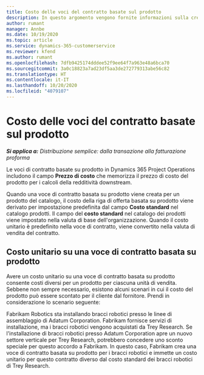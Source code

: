 ```yaml
---
title: Costo delle voci del contratto basate sul prodotto
description: In questo argomento vengono fornite informazioni sulla creazione
author: rumant
manager: Annbe
ms.date: 10/19/2020
ms.topic: article
ms.service: dynamics-365-customerservice
ms.reviewer: kfend
ms.author: rumant
ms.openlocfilehash: 7dfb9425174dddee52f9ee64f7a963e48a6bca70
ms.sourcegitcommit: 3a0c18823a7ad23df5aa3de272779313abe56c82
ms.translationtype: HT
ms.contentlocale: it-IT
ms.lasthandoff: 10/20/2020
ms.locfileid: "4079107"
---
```

# <a name="costing-product-based-contract-lines"></a>Costo delle voci del contratto basate sul prodotto

_**Si applica a:** Distribuzione semplice: dalla transazione alla fatturazione proforma_


Le voci di contratto basate su prodotto in Dynamics 365 Project Operations includono il campo **Prezzo di costo** che memorizza il prezzo di costo del prodotto per i calcoli della redditività downstream.

Quando una voce di contratto basata su prodotto viene creata per un prodotto del catalogo, il costo della riga di offerta basata su prodotto viene derivato per impostazione predefinita dal campo **Costo standard** nel catalogo prodotti. Il campo del **costo standard** nel catalogo dei prodotti viene impostato nella valuta di base dell'organizzazione. Quando il costo unitario è predefinito nella voce di contratto, viene convertito nella valuta di vendita del contratto.

## <a name="unit-cost-on-a-product-based-contract-line"></a>Costo unitario su una voce di contratto basata su prodotto

Avere un costo unitario su una voce di contratto basata su prodotto consente costi diversi per un prodotto per ciascuna unità di vendita. Sebbene non sempre necessario, esistono alcuni scenari in cui il costo del prodotto può essere scontato per il cliente dal fornitore. Prendi in considerazione lo scenario seguente:

Fabrikam Robotics sta installando bracci robotici presso le linee di assemblaggio di Adatum Corporation. Fabrikam fornisce servizi di installazione, ma i bracci robotici vengono acquistati da Trey Research. Se l'installazione di bracci robotici presso Adatum Corporation apre un nuovo settore verticale per Trey Research, potrebbero concedere uno sconto speciale per questo accordo a Fabrikam. In questo caso, Fabrikam crea una voce di contratto basata su prodotto per i bracci robotici e immette un costo unitario per questo contratto diverso dal costo standard dei bracci robotici di Trey Research.
